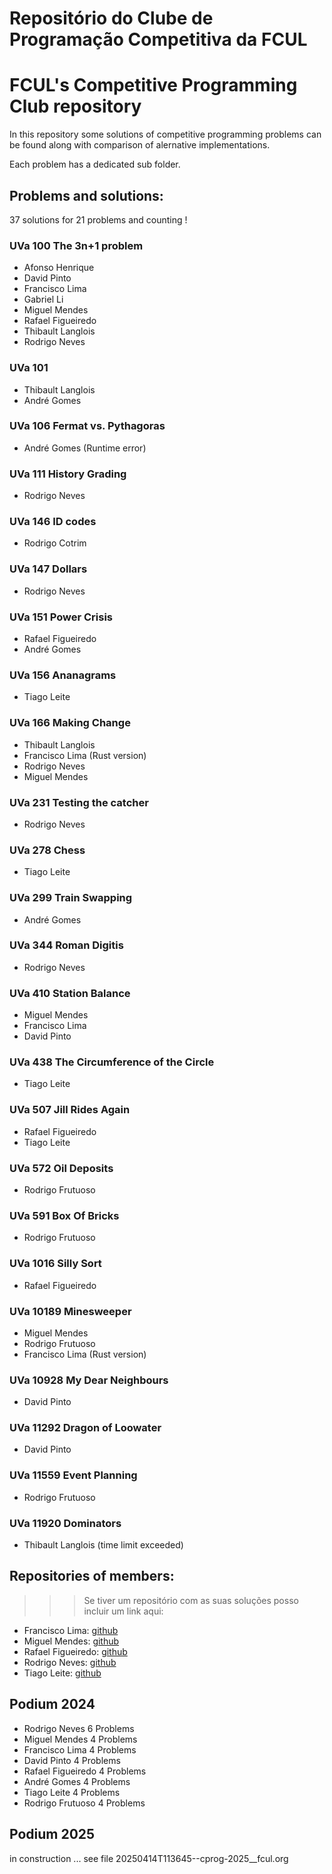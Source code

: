 # Repositório do Clube de Programação Competitiva da FCUL
# FCUL's Competitive Programming Club repository

In this repository some solutions of competitive programming problems can be found along with comparison of alernative implementations. 

Each problem has a dedicated sub folder.

## Problems and solutions:

37 solutions for 21 problems and counting !

### UVa 100 The 3n+1 problem
- Afonso Henrique
- David Pinto
- Francisco Lima 
- Gabriel Li
- Miguel Mendes
- Rafael Figueiredo
- Thibault Langlois
- Rodrigo Neves

### UVa 101 
- Thibault Langlois
- André Gomes

### UVa 106 Fermat vs. Pythagoras
- André Gomes (Runtime error)

### UVa 111 History Grading
- Rodrigo Neves

### UVa 146 ID codes
- Rodrigo Cotrim

### UVa 147 Dollars
- Rodrigo Neves

### UVa 151 Power Crisis
- Rafael Figueiredo
- André Gomes

### UVa 156 Ananagrams
- Tiago Leite

### UVa 166 Making Change
- Thibault Langlois
- Francisco Lima (Rust version)
- Rodrigo Neves
- Miguel Mendes

### UVa 231 Testing the catcher
- Rodrigo Neves

### UVa 278 Chess
- Tiago Leite

### UVa 299 Train Swapping
- André Gomes

### UVa 344 Roman Digitis
- Rodrigo Neves

### UVa 410 Station Balance
- Miguel Mendes
- Francisco Lima
- David Pinto

### UVa 438 The Circumference of the Circle
- Tiago Leite

### UVa 507 Jill Rides Again
- Rafael Figueiredo
- Tiago Leite

### UVa 572 Oil Deposits
- Rodrigo Frutuoso

### UVa 591 Box Of Bricks
- Rodrigo Frutuoso

### UVa 1016 Silly Sort
- Rafael Figueiredo

### UVa 10189 Minesweeper
- Miguel Mendes
- Rodrigo Frutuoso
- Francisco Lima (Rust version)

### UVa 10928 My Dear Neighbours
- David Pinto 

### UVa 11292 Dragon of Loowater
- David Pinto

### UVa 11559 Event Planning
- Rodrigo Frutuoso 

### UVa 11920 Dominators
- Thibault Langlois (time limit exceeded)


## Repositories of members:

>>>  Se tiver um repositório com as suas soluções posso incluir um link aqui:

- Francisco Lima: [github](https://github.com/fourglobe302500/solutions)
- Miguel Mendes: [github](https://github.com/MiguelMendes2/OnlineJudge)
- Rafael Figueiredo: [github](https://github.com/RafaelAlexandre06/Uva-problems)
- Rodrigo Neves: [github](https://github.com/nevesrodrigo2/UVA-OnlineJudge)
- Tiago Leite: [github](https://github.com/leite-tiago/UVa-OnlineJudge)

## Podium 2024

- Rodrigo Neves 6 Problems
- Miguel Mendes 4 Problems
- Francisco Lima 4 Problems
- David Pinto 4 Problems
- Rafael Figueiredo 4 Problems
- André Gomes 4 Problems
- Tiago Leite 4 Problems
- Rodrigo Frutuoso 4 Problems

## Podium 2025
in construction ...
see file 20250414T113645--cprog-2025__fcul.org
